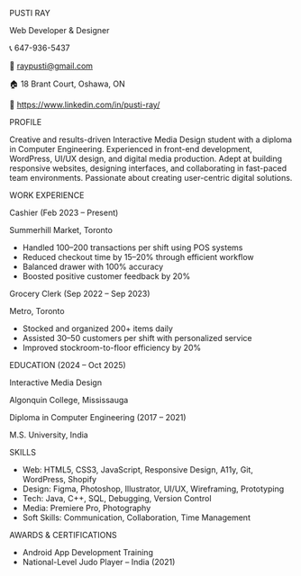 PUSTI RAY

Web Developer & Designer

📞 647-936-5437

📧 raypusti@gmail.com

🏠 18 Brant Court, Oshawa, ON

🔗 https://www.linkedin.com/in/pusti-ray/


PROFILE

Creative and results-driven Interactive Media Design student with a diploma in Computer Engineering. Experienced in front-end development, WordPress, 
UI/UX design, and digital media production. Adept at building responsive websites, designing interfaces, and collaborating in fast-paced team environments. 
Passionate about creating user-centric digital solutions.

WORK EXPERIENCE

Cashier (Feb 2023 – Present)

Summerhill Market, Toronto

- Handled 100–200 transactions per shift using POS systems
- Reduced checkout time by 15–20% through efficient workflow
- Balanced drawer with 100% accuracy
- Boosted positive customer feedback by 20%

Grocery Clerk (Sep 2022 – Sep 2023)

Metro, Toronto

- Stocked and organized 200+ items daily
- Assisted 30–50 customers per shift with personalized service
- Improved stockroom-to-floor efficiency by 20%

EDUCATION  (2024 – Oct 2025)

Interactive Media Design

Algonquin College, Mississauga




Diploma in Computer Engineering      (2017 – 2021)

M.S. University, India



SKILLS

- Web: HTML5, CSS3, JavaScript, Responsive Design, A11y, Git, WordPress, Shopify
- Design: Figma, Photoshop, Illustrator, UI/UX, Wireframing, Prototyping
- Tech: Java, C++, SQL, Debugging, Version Control
- Media: Premiere Pro, Photography
- Soft Skills: Communication, Collaboration, Time Management

AWARDS & CERTIFICATIONS

- Android App Development Training
- National-Level Judo Player – India (2021)

